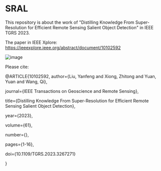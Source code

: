 # SRAL
This repository is about the work of "Distilling Knowledge From Super-Resolution for Efficient Remote Sensing Salient Object Detection" in IEEE TGRS 2023.

The paper in IEEE Xplore: https://ieeexplore.ieee.org/abstract/document/10102592


![image](https://github.com/lyf0801/SRAL/assets/73867361/99e929d6-0351-4fee-af8a-4b8af2ad0bd8)

Please cite:

@ARTICLE{10102592,
  author={Liu, Yanfeng and Xiong, Zhitong and Yuan, Yuan and Wang, Qi},
  
  journal={IEEE Transactions on Geoscience and Remote Sensing}, 
  
  title={Distilling Knowledge From Super-Resolution for Efficient Remote Sensing Salient Object Detection}, 
  
  year={2023},
  
  volume={61},
  
  number={},
  
  pages={1-16},
  
  doi={10.1109/TGRS.2023.3267271}
  
  }
